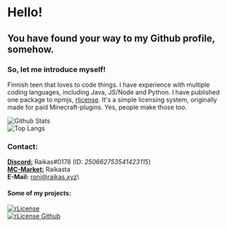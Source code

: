 [rlicenseLogo]: https://nodei.co/npm/rlicense.png "rLicense"
# Hello!
## You have found your way to my Github profile, somehow.
### So, let me introduce myself!

Finnish teen that loves to code things.
I have experience with multiple coding languages, including Java, JS/Node and Python.
I have published one package to npmjs, [rlicense](https://npmjs.com/package/rlicense). 
It's a simple licensing system, originally made for paid Minecraft-plugins. Yes, people make those too.

![Github Stats](https://github-readme-stats.vercel.app/api?username=raikasdev&hide_title=true&show_icons=true&theme=radical)\
![Top Langs](https://github-readme-stats.vercel.app/api/top-langs/?username=raikasdev&theme=radical)

### Contact:
**[Discord:](https://discord.com)** Raikas#0178 (ID: *250662753541423115*)\
**[MC-Market:](https://www.mc-market.org/members/157660/)** Raikasta\
**E-Mail:** roni@raikas.xyz\

#### Some of my projects:
[![rLicense][rlicenseLogo]](https://npmjs.com/package/rlicense)\
[![rLicense Github](https://github-readme-stats.vercel.app/api/pin/?username=raikasdev&repo=rlicense)](https://github.com/raikasdev/rlicense)
